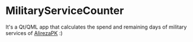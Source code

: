# MilitaryServiceCounter

It's a Qt/QML app that calculates the spend and remaining days of military services of [AlirezaPK](https://github.com/AlirezaPK) :)

